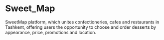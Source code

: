 # Sweet_Map
SweetMap platform, which unites confectioneries, cafes and restaurants in Tashkent, offering users the opportunity to choose and order desserts by appearance, price, promotions and location.
